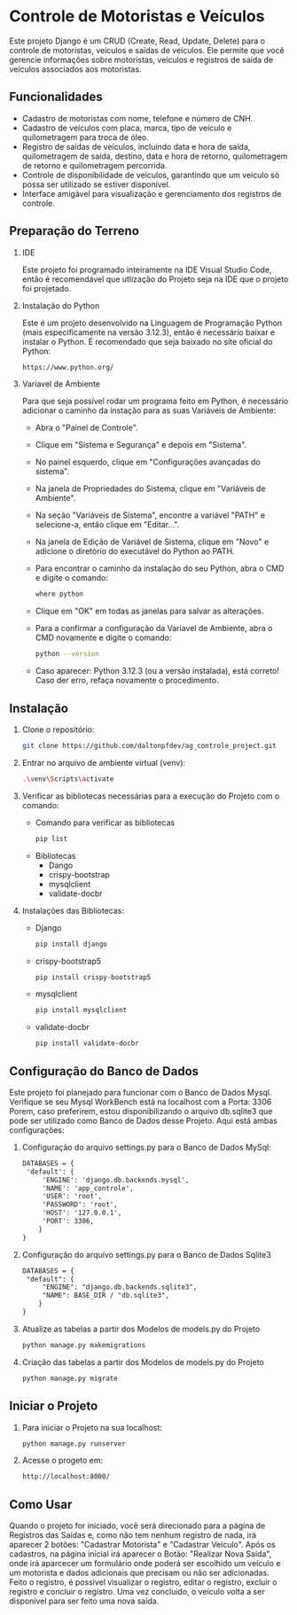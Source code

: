 # Controle de Motoristas e Veículos

Este projeto Django é um CRUD (Create, Read, Update, Delete) para o controle de motoristas, veículos e saídas de veículos. Ele permite que você gerencie informações sobre motoristas, veículos e registros de saída de veículos associados aos motoristas.

## Funcionalidades

- Cadastro de motoristas com nome, telefone e número de CNH.
- Cadastro de veículos com placa, marca, tipo de veículo e quilometragem para troca de óleo.
- Registro de saídas de veículos, incluindo data e hora de saída, quilometragem de saída, destino, data e hora de retorno, quilometragem de retorno e quilometragem percorrida.
- Controle de disponibilidade de veículos, garantindo que um veículo só possa ser utilizado se estiver disponível.
- Interface amigável para visualização e gerenciamento dos registros de controle.

## Preparação do Terreno

1. IDE

   Este projeto foi programado inteiramente na IDE Visual Studio Code, então é recomendável que utlização do Projeto seja na IDE que o projeto foi projetado.

2. Instalação do Python

   Este é um projeto desenvolvido na Linguagem de Programação Python (mais especificamente na versão 3.12.3), então é necessário baixar e instalar o Python. É recomendado que seja baixado no site oficial do Python:
   ```markdown
   https://www.python.org/

3. Variavel de Ambiente

   Para que seja possível rodar um programa feito em Python, é necessário adicionar o caminho da instação para as suas Variáveis de Ambiente:

   - Abra o "Painel de Controle".
   - Clique em "Sistema e Segurança" e depois em "Sistema".
   - No painel esquerdo, clique em "Configurações avançadas do sistema".
   - Na janela de Propriedades do Sistema, clique em "Variáveis de Ambiente".
   - Na seção "Variáveis de Sistema", encontre a variável "PATH" e selecione-a, então clique em "Editar...".
   - Na janela de Edição de Variável de Sistema, clique em "Novo" e adicione o diretório do executável do Python ao PATH.
   - Para encontrar o caminho da instalação do seu Python, abra o CMD e digite o comando:
     
      ```bash
      where python
   - Clique em "OK" em todas as janelas para salvar as alterações.
   - Para a confirmar a configuração da Variavel de Ambiente, abra o CMD novamente e digite o comando:
     
      ```bash
      python --version
   - Caso aparecer: Python 3.12.3 (ou a versão instalada), está correto! Caso der erro, refaça novamente o procedimento.
   
   
## Instalação

1. Clone o repositório:

   ```bash
   git clone https://github.com/daltonpfdev/ag_controle_project.git

2. Entrar no arquivo de ambiente virtual (venv):

   ```bash
   .\venv\Scripts\activate

3. Verificar as bibliotecas necessárias para a execução do Projeto com o comando:

   - Comando para verificar as bibliotecas
      ```bash
      pip list
      
   - Bibliotecas
      - Dango
      - crispy-bootstrap
      - mysqlclient
      - validate-docbr
      
5. Instalações das Bibliotecas:

   - Django
       ```bash
       pip install django 
   - crispy-bootstrap5
        ```bash
        pip install crispy-bootstrap5
   - mysqlclient
        ```bash
        pip install mysqlclient
   - validate-docbr
      ```bash
      pip install validate-docbr

## Configuração do Banco de Dados

Este projeto foi planejado para funcionar com o Banco de Dados Mysql. Verifique se seu Mysql WorkBench está na localhost com a Porta: 3306
Porem, caso preferirem, estou disponibilizando o arquivo db.sqlite3 que pode ser utilizado como Banco de Dados desse Projeto.
Aqui está ambas configurações:

1. Configuração do arquivo settings.py para o Banco de Dados MySql:
   ```markdown
   DATABASES = {
    'default': {
        'ENGINE': 'django.db.backends.mysql',
        'NAME': 'app_controle',
        'USER': 'root',
        'PASSWORD': 'root',
        'HOST': '127.0.0.1',
        'PORT': 3306,
       }
   }

2. Configuração do arquivo settings.py para o Banco de Dados Sqlite3
   ```markdown
   DATABASES = {
    "default": {
        "ENGINE": "django.db.backends.sqlite3",
        "NAME": BASE_DIR / "db.sqlite3",
       }
   }
   
4. Atualize as tabelas a partir dos Modelos de models.py do Projeto
   ```bash
   python manage.py makemigrations

5. Criação das tabelas a partir dos Modelos de models.py do Projeto
   ```bash
   python manage.py migrate

## Iniciar o Projeto

1. Para iniciar o Projeto na sua localhost:
   ```bash
   python manage.py runserver

2. Acesse o progeto em:
   ```markdown
   http://localhost:8000/
   
## Como Usar

Quando o projeto for iniciado, você será direcionado para a página de Registros das Saídas e, como não tem nenhum registro de nada, irá aparecer 2 botões: "Cadastrar Motorista" e "Cadastrar Veículo". Após os cadastros, na página inicial irá aparecer o Botão: "Realizar Nova Saída", onde irá aparcecer um formulário onde poderá ser escolhido um veículo e um motorista e dados adicionais que precisam ou não ser adicionadas. Feito o registro, é possivel visualizar o registro, editar o registro, excluir o registro e concluir o registro. Uma vez concluido, o veículo volta a ser disponível para ser feito uma nova saída.
